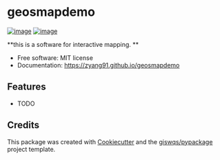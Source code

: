 # geosmapdemo


[![image](https://img.shields.io/pypi/v/geosmapdemo.svg)](https://pypi.python.org/pypi/geosmapdemo)
[![image](https://img.shields.io/conda/vn/conda-forge/geosmapdemo.svg)](https://anaconda.org/conda-forge/geosmapdemo)


**this is a software for interactive mapping. **


-   Free software: MIT license
-   Documentation: https://zyang91.github.io/geosmapdemo
    

## Features

-   TODO

## Credits

This package was created with [Cookiecutter](https://github.com/cookiecutter/cookiecutter) and the [giswqs/pypackage](https://github.com/giswqs/pypackage) project template.
